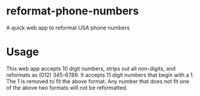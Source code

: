 # reformat-phone-numbers
A quick web app to reformat USA phone numbers

# Usage
This web app accepts 10 digit numbers, strips out all non-digits, and reformats as (012) 345-6789.
It accepts 11 digit numbers that begin with a 1. The 1 is removed to fit the above format.
Any number that does not fit one of the above two formats will not be reformatted.
